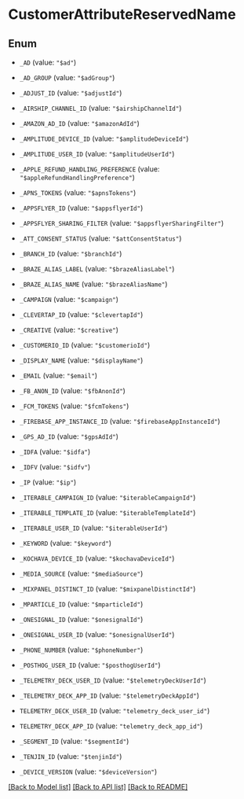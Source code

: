 # CustomerAttributeReservedName

## Enum


* `_AD` (value: `"$ad"`)

* `_AD_GROUP` (value: `"$adGroup"`)

* `_ADJUST_ID` (value: `"$adjustId"`)

* `_AIRSHIP_CHANNEL_ID` (value: `"$airshipChannelId"`)

* `_AMAZON_AD_ID` (value: `"$amazonAdId"`)

* `_AMPLITUDE_DEVICE_ID` (value: `"$amplitudeDeviceId"`)

* `_AMPLITUDE_USER_ID` (value: `"$amplitudeUserId"`)

* `_APPLE_REFUND_HANDLING_PREFERENCE` (value: `"$appleRefundHandlingPreference"`)

* `_APNS_TOKENS` (value: `"$apnsTokens"`)

* `_APPSFLYER_ID` (value: `"$appsflyerId"`)

* `_APPSFLYER_SHARING_FILTER` (value: `"$appsflyerSharingFilter"`)

* `_ATT_CONSENT_STATUS` (value: `"$attConsentStatus"`)

* `_BRANCH_ID` (value: `"$branchId"`)

* `_BRAZE_ALIAS_LABEL` (value: `"$brazeAliasLabel"`)

* `_BRAZE_ALIAS_NAME` (value: `"$brazeAliasName"`)

* `_CAMPAIGN` (value: `"$campaign"`)

* `_CLEVERTAP_ID` (value: `"$clevertapId"`)

* `_CREATIVE` (value: `"$creative"`)

* `_CUSTOMERIO_ID` (value: `"$customerioId"`)

* `_DISPLAY_NAME` (value: `"$displayName"`)

* `_EMAIL` (value: `"$email"`)

* `_FB_ANON_ID` (value: `"$fbAnonId"`)

* `_FCM_TOKENS` (value: `"$fcmTokens"`)

* `_FIREBASE_APP_INSTANCE_ID` (value: `"$firebaseAppInstanceId"`)

* `_GPS_AD_ID` (value: `"$gpsAdId"`)

* `_IDFA` (value: `"$idfa"`)

* `_IDFV` (value: `"$idfv"`)

* `_IP` (value: `"$ip"`)

* `_ITERABLE_CAMPAIGN_ID` (value: `"$iterableCampaignId"`)

* `_ITERABLE_TEMPLATE_ID` (value: `"$iterableTemplateId"`)

* `_ITERABLE_USER_ID` (value: `"$iterableUserId"`)

* `_KEYWORD` (value: `"$keyword"`)

* `_KOCHAVA_DEVICE_ID` (value: `"$kochavaDeviceId"`)

* `_MEDIA_SOURCE` (value: `"$mediaSource"`)

* `_MIXPANEL_DISTINCT_ID` (value: `"$mixpanelDistinctId"`)

* `_MPARTICLE_ID` (value: `"$mparticleId"`)

* `_ONESIGNAL_ID` (value: `"$onesignalId"`)

* `_ONESIGNAL_USER_ID` (value: `"$onesignalUserId"`)

* `_PHONE_NUMBER` (value: `"$phoneNumber"`)

* `_POSTHOG_USER_ID` (value: `"$posthogUserId"`)

* `_TELEMETRY_DECK_USER_ID` (value: `"$telemetryDeckUserId"`)

* `_TELEMETRY_DECK_APP_ID` (value: `"$telemetryDeckAppId"`)

* `TELEMETRY_DECK_USER_ID` (value: `"telemetry_deck_user_id"`)

* `TELEMETRY_DECK_APP_ID` (value: `"telemetry_deck_app_id"`)

* `_SEGMENT_ID` (value: `"$segmentId"`)

* `_TENJIN_ID` (value: `"$tenjinId"`)

* `_DEVICE_VERSION` (value: `"$deviceVersion"`)


[[Back to Model list]](../README.md#documentation-for-models) [[Back to API list]](../README.md#documentation-for-api-endpoints) [[Back to README]](../README.md)



